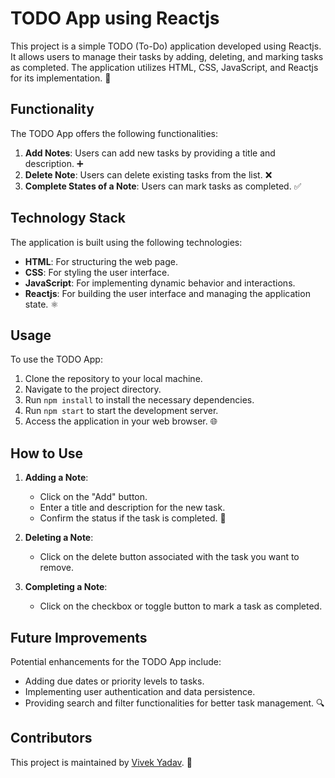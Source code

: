 # TODO App using Reactjs

This project is a simple TODO (To-Do) application developed using Reactjs. It allows users to manage their tasks by adding, deleting, and marking tasks as completed. The application utilizes HTML, CSS, JavaScript, and Reactjs for its implementation. 🚀

## Functionality

The TODO App offers the following functionalities:

1. **Add Notes**: Users can add new tasks by providing a title and description. ➕
2. **Delete Note**: Users can delete existing tasks from the list. ❌
3. **Complete States of a Note**: Users can mark tasks as completed. ✅

## Technology Stack

The application is built using the following technologies:

- **HTML**: For structuring the web page.
- **CSS**: For styling the user interface.
- **JavaScript**: For implementing dynamic behavior and interactions.
- **Reactjs**: For building the user interface and managing the application state. ⚛️

## Usage

To use the TODO App:

1. Clone the repository to your local machine.
2. Navigate to the project directory.
3. Run `npm install` to install the necessary dependencies.
4. Run `npm start` to start the development server.
5. Access the application in your web browser. 🌐

## How to Use

1. **Adding a Note**:
   - Click on the "Add" button.
   - Enter a title and description for the new task.
   - Confirm the status if the task is completed. 📝

2. **Deleting a Note**:
   - Click on the delete button associated with the task you want to remove.

3. **Completing a Note**:
   - Click on the checkbox or toggle button to mark a task as completed.

## Future Improvements

Potential enhancements for the TODO App include:

- Adding due dates or priority levels to tasks.
- Implementing user authentication and data persistence.
- Providing search and filter functionalities for better task management. 🔍

## Contributors

This project is maintained by [Vivek Yadav](https://www.linkedin.com/in/vivek-yadav73/). 🙌

